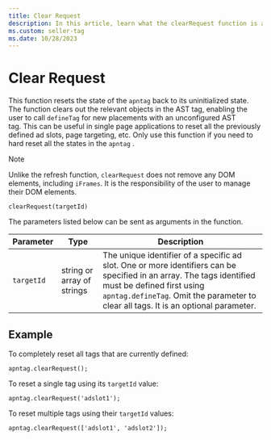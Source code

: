 ```yaml
---
title: Clear Request
description: In this article, learn what the clearRequest function is and the parameters that can be added to this function.
ms.custom: seller-tag
ms.date: 10/28/2023
---
```


# Clear Request

This function resets the state of the `apntag` back to its uninitialized state. The function clears out the relevant objects in the AST tag, enabling the user to call `defineTag` for new placements with an unconfigured AST tag. This can be useful in single page applications to reset all the previously defined ad slots, page targeting, etc. Only use this function if you need to hard reset all the states in the `apntag` .

> [!NOTE]
> Unlike the refresh function, `clearRequest` does not remove any DOM elements, including `iFrames`. It is the responsibility of the user to manage their DOM elements.

```
clearRequest(targetId)
```

The parameters listed below can be sent as arguments in the function.

| Parameter | Type | Description |
|---|---|---|
| `targetId`| string or array of strings | The unique identifier of a specific ad slot. One or more identifiers can be specified in an array. The tags identified must be defined first using `apntag.defineTag`. Omit the parameter to clear all tags. It is an optional parameter. |

## Example

To completely reset all tags that are currently defined:

```
apntag.clearRequest(); 
```

To reset a single tag using its `targetId` value:

```
apntag.clearRequest('adslot1');
```

To reset multiple tags using their `targetId` values:

```
apntag.clearRequest(['adslot1', 'adslot2']);
```
